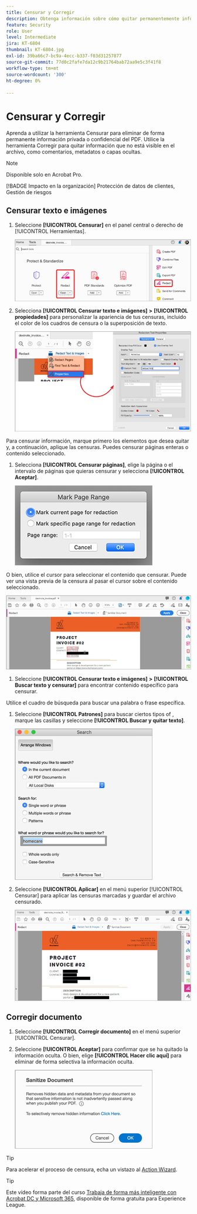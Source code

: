 ```yaml
---
title: Censurar y Corregir
description: Obtenga información sobre cómo quitar permanentemente información privada o confidencial del PDF
feature: Security
role: User
level: Intermediate
jira: KT-6804
thumbnail: KT-6804.jpg
exl-id: 39ba66c7-bc9a-4ecc-b337-f03d31257877
source-git-commit: 77d0c2fafe7da12c9b21764bab72aa9e5c3f41f8
workflow-type: tm+mt
source-wordcount: '300'
ht-degree: 0%

---
```


# Censurar y Corregir

Aprenda a utilizar la herramienta Censurar para eliminar de forma permanente información privada o confidencial del PDF. Utilice la herramienta Corregir para quitar información que no está visible en el archivo, como comentarios, metadatos o capas ocultas.

>[!NOTE]
>
>Disponible solo en Acrobat Pro.

[!BADGE Impacto en la organización]
Protección de datos de clientes, Gestión de riesgos

## Censurar texto e imágenes

1. Seleccione **[!UICONTROL Censurar]** en el panel central o derecho de [!UICONTROL Herramientas].

   ![Censurar paso 1](../assets/Redact_1.png)

1. Selecciona **[!UICONTROL Censurar texto e imágenes]** **>** **[!UICONTROL propiedades]** para personalizar la apariencia de tus censuras, incluido el color de los cuadros de censura o la superposición de texto.

   ![Censurar paso 2](../assets/Redact_2.png)

Para censurar información, marque primero los elementos que desea quitar y, a continuación, aplique las censuras. Puedes censurar páginas enteras o contenido seleccionado.

1. Selecciona **[!UICONTROL Censurar páginas]**, elige la página o el intervalo de páginas que quieras censurar y selecciona **[!UICONTROL Aceptar]**.

   ![Censurar paso 4](../assets/Redact_3.png)

O bien, utilice el cursor para seleccionar el contenido que censurar. Puede ver una vista previa de la censura al pasar el cursor sobre el contenido seleccionado.

   ![Censurar paso 5a](../assets/Redact_4.png)

1. Seleccione **[!UICONTROL Censurar texto e imágenes]** **>** **[!UICONTROL Buscar texto y censurar]** para encontrar contenido específico para censurar.

Utilice el cuadro de búsqueda para buscar una palabra o frase específica.

1. Seleccione **[!UICONTROL Patrones]** para buscar ciertos tipos of , marque las casillas y seleccione **[!UICONTROL Buscar y quitar texto]**.

   ![Censurar paso 5b](../assets/Redact_5.png)

1. Seleccione **[!UICONTROL Aplicar]** en el menú superior [!UICONTROL Censurar] para aplicar las censuras marcadas y guardar el archivo censurado.

   ![Censurar paso 6](../assets/Redact_6.png)

## Corregir documento

1. Seleccione **[!UICONTROL Corregir documento]** en el menú superior [!UICONTROL Censurar].

1. Seleccione **[!UICONTROL Aceptar]** para confirmar que se ha quitado la información oculta. O bien, elige **[!UICONTROL Hacer clic aquí]** para eliminar de forma selectiva la información oculta.

   ![Corregir paso 2](../assets/Redact_7.png)

>[!TIP]
>
Para acelerar el proceso de censura, echa un vistazo al [Action Wizard](../advanced-tasks/action.md).

>[!TIP]
>
Este vídeo forma parte del curso [Trabaja de forma más inteligente con Acrobat DC y Microsoft 365](https://experienceleague.adobe.com/?recommended=Acrobat-U-1-2021.microsoft365), disponible de forma gratuita para Experience League.
